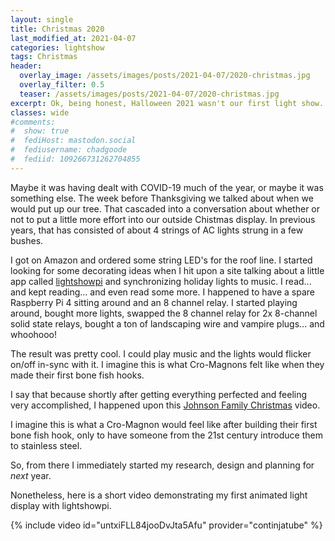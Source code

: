 ```yaml
---
layout: single
title: Christmas 2020
last_modified_at: 2021-04-07
categories: lightshow
tags: Christmas
header:
  overlay_image: /assets/images/posts/2021-04-07/2020-christmas.jpg
  overlay_filter: 0.5
  teaser: /assets/images/posts/2021-04-07/2020-christmas.jpg
excerpt: Ok, being honest, Halloween 2021 wasn't our first light show. I did, in fact, build something that was impressive for what it was.
classes: wide
#comments:
#  show: true
#  fediHost: mastodon.social
#  fediusername: chadgoode
#  fediid: 109266731262704855
---
```


Maybe it was having dealt with COVID-19 much of the year, or maybe it was something else.<!--more--> The week before Thanksgiving we talked about when we would put up our tree. That cascaded into a conversation about whether or not to put a little more effort into our outside Chistmas display. In previous years, that has consisted of about 4 strings of AC lights strung in a few bushes. 

I got on Amazon and ordered some string LED's for the roof line. I started looking for some decorating ideas when I hit upon a site talking about a little app called <a href="https://lightshowpi.org/" target="_new">lightshowpi</a> and synchronizing holiday lights to music. I read... and kept reading... and even read some more. I happened to have a spare Raspberry Pi 4 sitting around and an 8 channel relay. I started playing around, bought more lights, swapped the 8 channel relay for 2x 8-channel solid state relays, bought a ton of landscaping wire and vampire plugs... and whoohooo! 

The result was pretty cool. I could play music and the lights would flicker on/off in-sync with it. I imagine this is what Cro-Magnons felt like when they made their first bone fish hooks.

I say that because shortly after getting everything perfected and feeling very accomplished, I happened upon this <a href="https://www.youtube.com/watch?v=90oZ52M4IC0" target="_new">Johnson Family Christmas</a> video.

I imagine this is what a Cro-Magnon would feel like after building their first bone fish hook, only to have someone from the 21st century introduce them to stainless steel.

So, from there I immediately started my research, design and planning for *next* year. 

Nonetheless, here is a short video demonstrating my first animated light display with lightshowpi.

{% include video id="untxiFLL84jooDvJta5Afu" provider="continjatube" %}